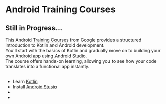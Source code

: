 # Android Training Courses

## Still in Progress...

This Android [Training Courses](https://developer.android.com/courses?_gl=1*1epzia8*_up*MQ..&gclid=CjwKCAiA9dGqBhAqEiwAmRpTC5G0Cc8_Rw7bnYoPyrvib74hbfKu0RbCv7P2HpW5o_5P9zZ5j6RNERoC0H0QAvD_BwE&gclsrc=aw.ds) from Google provides a structured introduction to Kotlin and Android development. <br>
You'll start with the basics of Kotlin and gradually move on to building your own Android app using Android Studio. <br>
The course offers hands-on learning, allowing you to see how your code translates into a functional app instantly. <br><br>

- Learn [Kotlin](https://kotlinlang.org/)
- Install [Android Stusio](https://developer.android.com/studio)
- 
- 

<!--
### What You'll Learn:
Setting up Android Studio and your development environment
Testing your app on a real Android device
Understanding the Android framework and how to structure your code
Real-time visualization of your app on different Android devices
-->




